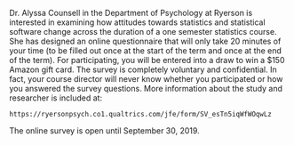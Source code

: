 Dr. Alyssa Counsell in the Department of Psychology at Ryerson is interested in examining how attitudes towards statistics and statistical software change across the duration of a one semester statistics course. She has designed an online questionnaire that will only take 20 minutes of your time (to be filled out once at the start of the term and once at the end of the term). For participating, you will be entered into a draw to win a $150 Amazon gift card. The survey is completely voluntary and confidential. In fact, your course director will never know whether you participated or how you answered the survey questions. More information about the study and researcher is included at:  

    https://ryersonpsych.co1.qualtrics.com/jfe/form/SV_esTn5iqWfWOqwLz

The online survey is open until September 30, 2019. 
